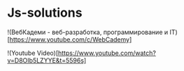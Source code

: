 # Js-solutions

!(ВебКадеми - веб-разработка, программирование и IT)[https://www.youtube.com/c/WebCademy]

!(Youtube Video)[https://www.youtube.com/watch?v=D8OIb5LZYYE&t=5596s]
